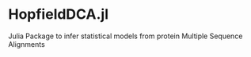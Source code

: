 # HopfieldDCA.jl
Julia Package to infer statistical models from protein Multiple Sequence Alignments
